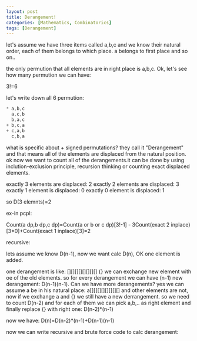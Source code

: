 ```yaml
---
layout: post
title: Derangement!
categories: [Mathematics, Combinatorics]
tags: [Derangement]  
---
```


let's assume we have three items called a,b,c and we know their natural order, each of them belongs to which place. a belongs to first place and so on..  

the only permution that all elements are in right place is a,b,c. Ok, let's see how many permution we can have:

3!=6 

let's write down all 6 permution:
```cs
* a,b,c
  a,c,b
  b,a,c
+ b,c,a
+ c,a,b
  c,b,a
```

what is specific about + signed permutations? they call it "Derangement" and that means all of the elements are displaced from the natural position.
ok now we want to count all of the derangements.it can be done by using inclution-exclusion principle, recursion thinking or counting exact displaced elements.

exactly 3 elements are displaced: 2
exactly 2 elements are displaced: 3
exactly 1 element is displaced: 0
exactly 0 element is displaced: 1

so D(3 elemnts)=2

ex-in pcpl:

Count(a dp,b dp,c dp)=Count(a or b or c dp)[3!-1] - 3Count(exact 2 inplace)[3*0]+Count(exact 1 inplace)[3]=2


recursive:

lets assume we know D(n-1), now we want calc D(n), OK one element is added.

one derangement is like: [][][][][][][][] {} we can exchange new element with oe of the old elements. so for every derangement we can have (n-1) new derangement: D(n-1)(n-1). 
Can we have more derangements? yes we can assume a be in his natural place: a[][][][][][][][] and other elements are not, now if we exchange a and {} we still have a new derrangement. so we need to count D(n-2) and for each of them we can pick a,b,.. as right element and finally replace {} with right one: D(n-2)*(n-1) 

now we have: D(n)=D(n-2)*(n-1)+D(n-1)(n-1)



now we can write recursive and brute force code to calc derangement:


